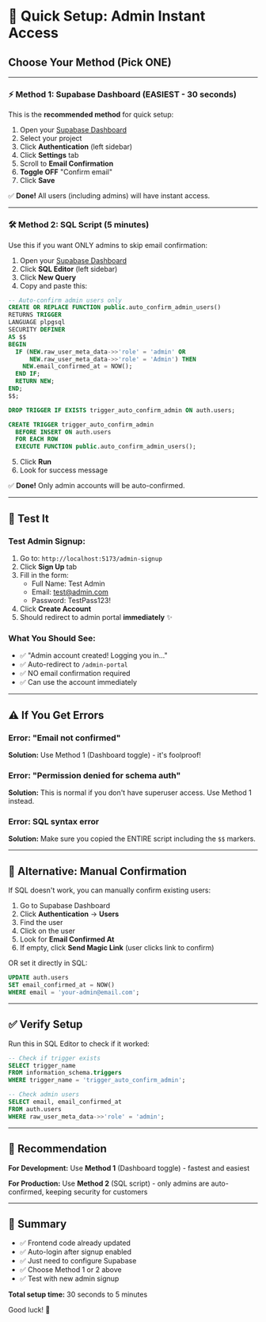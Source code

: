 # 🚀 Quick Setup: Admin Instant Access

## Choose Your Method (Pick ONE)

---

### ⚡ Method 1: Supabase Dashboard (EASIEST - 30 seconds)

This is the **recommended method** for quick setup:

1. Open your [Supabase Dashboard](https://app.supabase.com)
2. Select your project
3. Click **Authentication** (left sidebar)
4. Click **Settings** tab
5. Scroll to **Email Confirmation**
6. **Toggle OFF** "Confirm email"
7. Click **Save**

✅ **Done!** All users (including admins) will have instant access.

---

### 🛠️ Method 2: SQL Script (5 minutes)

Use this if you want ONLY admins to skip email confirmation:

1. Open your [Supabase Dashboard](https://app.supabase.com)
2. Click **SQL Editor** (left sidebar)
3. Click **New Query**
4. Copy and paste this:

```sql
-- Auto-confirm admin users only
CREATE OR REPLACE FUNCTION public.auto_confirm_admin_users()
RETURNS TRIGGER
LANGUAGE plpgsql
SECURITY DEFINER
AS $$
BEGIN
  IF (NEW.raw_user_meta_data->>'role' = 'admin' OR 
      NEW.raw_user_meta_data->>'role' = 'Admin') THEN
    NEW.email_confirmed_at = NOW();
  END IF;
  RETURN NEW;
END;
$$;

DROP TRIGGER IF EXISTS trigger_auto_confirm_admin ON auth.users;

CREATE TRIGGER trigger_auto_confirm_admin
  BEFORE INSERT ON auth.users
  FOR EACH ROW
  EXECUTE FUNCTION public.auto_confirm_admin_users();
```

5. Click **Run**
6. Look for success message

✅ **Done!** Only admin accounts will be auto-confirmed.

---

## 🧪 Test It

### Test Admin Signup:
1. Go to: `http://localhost:5173/admin-signup`
2. Click **Sign Up** tab
3. Fill in the form:
   - Full Name: Test Admin
   - Email: test@admin.com
   - Password: TestPass123!
4. Click **Create Account**
5. Should redirect to admin portal **immediately** ✨

### What You Should See:
- ✅ "Admin account created! Logging you in..."
- ✅ Auto-redirect to `/admin-portal`
- ✅ NO email confirmation required
- ✅ Can use the account immediately

---

## ⚠️ If You Get Errors

### Error: "Email not confirmed"
**Solution:** Use Method 1 (Dashboard toggle) - it's foolproof!

### Error: "Permission denied for schema auth"
**Solution:** This is normal if you don't have superuser access. Use Method 1 instead.

### Error: SQL syntax error
**Solution:** Make sure you copied the ENTIRE script including the `$$` markers.

---

## 🔄 Alternative: Manual Confirmation

If SQL doesn't work, you can manually confirm existing users:

1. Go to Supabase Dashboard
2. Click **Authentication** → **Users**
3. Find the user
4. Click on the user
5. Look for **Email Confirmed At**
6. If empty, click **Send Magic Link** (user clicks link to confirm)

OR set it directly in SQL:
```sql
UPDATE auth.users 
SET email_confirmed_at = NOW() 
WHERE email = 'your-admin@email.com';
```

---

## ✅ Verify Setup

Run this in SQL Editor to check if it worked:

```sql
-- Check if trigger exists
SELECT trigger_name 
FROM information_schema.triggers 
WHERE trigger_name = 'trigger_auto_confirm_admin';

-- Check admin users
SELECT email, email_confirmed_at 
FROM auth.users 
WHERE raw_user_meta_data->>'role' = 'admin';
```

---

## 🎯 Recommendation

**For Development:** Use **Method 1** (Dashboard toggle) - fastest and easiest

**For Production:** Use **Method 2** (SQL script) - only admins are auto-confirmed, keeping security for customers

---

## 📝 Summary

- ✅ Frontend code already updated
- ✅ Auto-login after signup enabled
- ✅ Just need to configure Supabase
- ✅ Choose Method 1 or 2 above
- ✅ Test with new admin signup

**Total setup time:** 30 seconds to 5 minutes

Good luck! 🚀
